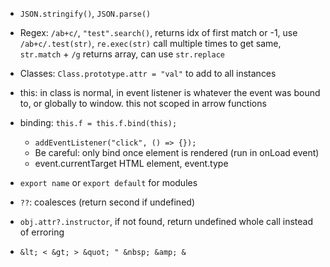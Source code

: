- `JSON.stringify()`, `JSON.parse()`
- Regex: `/ab+c/`, `"test".search()`, returns idx of first match or -1, use `/ab+c/.test(str)`, `re.exec(str)` call multiple times to get same, `str.match` + `/g` returns array, can use `str.replace`
- Classes: `Class.prototype.attr = "val"` to add to all instances
- this: in class is normal, in event listener is whatever the event was bound to, or globally to window. this not scoped in arrow functions
- binding: `this.f = this.f.bind(this);`
	- `addEventListener("click", () => {});`
	- Be careful: only bind once element is rendered (run in onLoad event)
	- event.currentTarget HTML element, event.type
- `export name` or `export default` for modules
- `??`: coalesces (return second if undefined)
- `obj.attr?.instructor`, if not found, return undefined whole call instead of erroring

- `&lt; < &gt; > &quot; " &nbsp; &amp; &`
